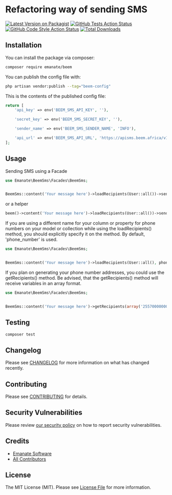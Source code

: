 # Refactoring way of sending SMS

[![Latest Version on Packagist](https://img.shields.io/packagist/v/emanate/beem.svg?style=flat-square)](https://packagist.org/packages/emanate/beem)
[![GitHub Tests Action Status](https://img.shields.io/github/workflow/status/emanate/beem/run-tests?label=tests)](https://github.com/emanate/beem/actions?query=workflow%3Arun-tests+branch%3Amain)
[![GitHub Code Style Action Status](https://img.shields.io/github/workflow/status/emanate/beem/Check%20&%20fix%20styling?label=code%20style)](https://github.com/emanate/beem/actions?query=workflow%3A"Check+%26+fix+styling"+branch%3Amain)
[![Total Downloads](https://img.shields.io/packagist/dt/emanate/beem.svg?style=flat-square)](https://packagist.org/packages/emanate/beem)

## Installation

You can install the package via composer:

```bash
composer require emanate/beem
```

You can publish the config file with:

```bash
php artisan vendor:publish --tag="beem-config"
```

This is the contents of the published config file:

```php
return [
    'api_key' => env('BEEM_SMS_API_KEY', ''),

    'secret_key' => env('BEEM_SMS_SECRET_KEY', ''),

    'sender_name' => env('BEEM_SMS_SENDER_NAME', 'INFO'),

    'api_url' => env('BEEM_SMS_API_URL', 'https://apisms.beem.africa/v1/send'),
];
```

## Usage

Sending SMS using a Facade
```php
use Emanate\BeemSms\Facades\BeemSms;


BeemSms::content('Your message here')->loadRecipients(User::all())->send();
```
or a helper

```php
beem()->content('Your message here')->loadRecipients(User::all())->send();
```

If you are using a different name for your column or property for phone numbers on your model or collection while using the loadRecipients() method, you should explicitly specify it on the method. By default, 'phone_number' is used.

```php
use Emanate\BeemSms\Facades\BeemSms;


BeemSms::content('Your message here')->loadRecipients(User::all(), phone)->send();
```

If you plan on generating your phone number addresses, you could use the getRecipients() method. Be advised, that the getRecipients() method will receive variables in an array format.

```php
use Emanate\BeemSms\Facades\BeemSms;


BeemSms::content('Your message here')->getRecipients(array('255700000000', '255711111111', '255722222222'))->send();
```

## Testing

```bash
composer test
```

## Changelog

Please see [CHANGELOG](CHANGELOG.md) for more information on what has changed recently.

## Contributing

Please see [CONTRIBUTING](https://github.com/spatie/.github/blob/main/CONTRIBUTING.md) for details.

## Security Vulnerabilities

Please review [our security policy](../../security/policy) on how to report security vulnerabilities.

## Credits

- [Emanate Software](https://github.com/wao1ook)
- [All Contributors](../../contributors)

## License

The MIT License (MIT). Please see [License File](LICENSE.md) for more information.
